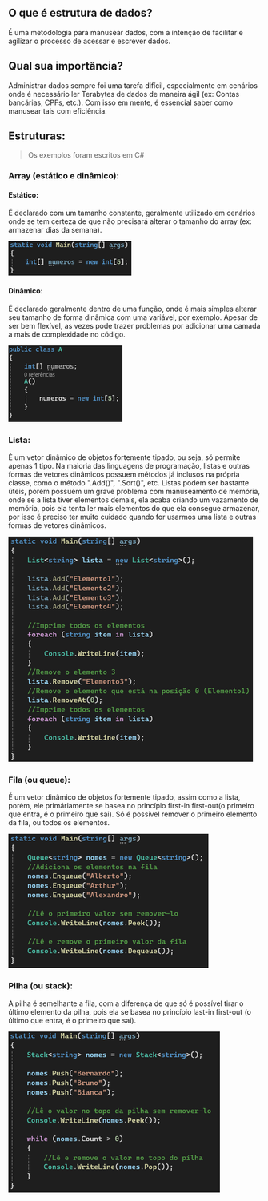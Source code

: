 ## O que é estrutura de dados?
É uma metodologia para manusear dados, com a intenção de facilitar e agilizar o processo de acessar e escrever dados.

## Qual sua importância?
Administrar dados sempre foi uma tarefa difícil, especialmente em cenários onde é necessário ler Terabytes de dados de maneira ágil (ex: Contas bancárias, CPFs, etc.). Com isso em mente, é essencial saber como manusear tais com eficiência.

## Estruturas:
> Os exemplos foram escritos em C#
### Array (estático e dinâmico):
#### Estático:
É declarado com um tamanho constante, geralmente utilizado em cenários onde se tem certeza de que não precisará alterar o tamanho do array (ex: armazenar dias da semana).

![exemplo de array estático](https://github.com/Buggyes/Algoritmos-e-Estruturas-de-Dados/blob/main/img/ArrayEstatico.png)

#### Dinâmico:
É declarado geralmente dentro de uma função, onde é mais simples alterar seu tamanho de forma dinâmica com uma variável, por exemplo. Apesar de ser bem flexível, as vezes pode trazer problemas por adicionar uma camada a mais de complexidade no código.

![exemplo de array dinâmico](https://github.com/Buggyes/Algoritmos-e-Estruturas-de-Dados/blob/main/img/ArrayDinamico.png)

### Lista:
É um vetor dinâmico de objetos fortemente tipado, ou seja, só permite apenas 1 tipo. Na maioria das linguagens de programação, listas e outras formas de vetores dinâmicos possuem métodos já inclusos na própria classe, como o método ".Add()", ".Sort()", etc. Listas podem ser bastante úteis, porém possuem um grave problema com manuseamento de memória, onde se a lista tiver elementos demais, ela acaba criando um vazamento de memória, pois ela tenta ler mais elementos do que ela consegue armazenar, por isso é preciso ter muito cuidado quando for usarmos uma lista e outras formas de vetores dinâmicos.

![exemplo de lista](https://github.com/Buggyes/Algoritmos-e-Estruturas-de-Dados/blob/main/img/Lista.png)

### Fila (ou queue):
É um vetor dinâmico de objetos fortemente tipado, assim como a lista, porém, ele primáriamente se basea no princípio first-in first-out(o primeiro que entra, é o primeiro que sai). Só é possivel remover o primeiro elemento da fila, ou todos os elementos.

![exemplo de fila](https://github.com/Buggyes/Algoritmos-e-Estruturas-de-Dados/blob/main/img/Fila.png)

### Pilha (ou stack):
A pilha é semelhante a fila, com a diferença de que só é possível tirar o último elemento da pilha, pois ela se basea no princípio last-in first-out (o último que entra, é o primeiro que sai).

![exemplo de pilha](https://github.com/Buggyes/Algoritmos-e-Estruturas-de-Dados/blob/main/img/Pilha.png)